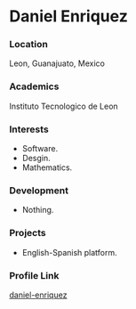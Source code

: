 # Daniel Enriquez

### Location

Leon, Guanajuato, Mexico

### Academics

Instituto Tecnologico de Leon

### Interests

- Software.
- Desgin.
- Mathematics.

### Development

- Nothing.

### Projects

- English-Spanish platform.

### Profile Link

[daniel-enriquez](https://github.com/daniel-enriquez)